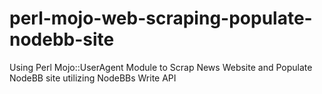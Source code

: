 # perl-mojo-web-scraping-populate-nodebb-site
Using Perl Mojo::UserAgent Module to Scrap News Website and Populate NodeBB site utilizing NodeBBs Write API
